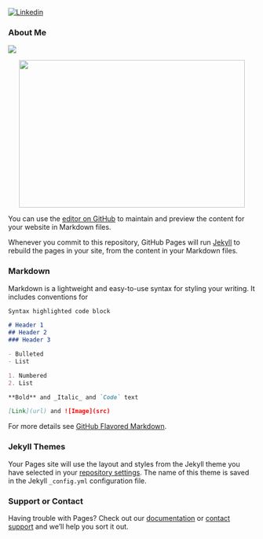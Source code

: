 [![Linkedin](johnwandrews.github.io/LI-In-Bug.png)](https://www.linkedin.com/in/john-andrews-390403129/)





### About Me

![](johnwandrews.github.io/jwa.jpeg)


<p align="center">
  <img width="460" height="300" src="johnwandrews.github.io/jwa.jpeg">
</p>





You can use the [editor on GitHub](https://github.com/johnwandrews/johnwandrews.github.io/edit/main/index.md) to maintain and preview the content for your website in Markdown files.

Whenever you commit to this repository, GitHub Pages will run [Jekyll](https://jekyllrb.com/) to rebuild the pages in your site, from the content in your Markdown files.

### Markdown

Markdown is a lightweight and easy-to-use syntax for styling your writing. It includes conventions for

```markdown
Syntax highlighted code block

# Header 1
## Header 2
### Header 3

- Bulleted
- List

1. Numbered
2. List

**Bold** and _Italic_ and `Code` text

[Link](url) and ![Image](src)
```

For more details see [GitHub Flavored Markdown](https://guides.github.com/features/mastering-markdown/).

### Jekyll Themes

Your Pages site will use the layout and styles from the Jekyll theme you have selected in your [repository settings](https://github.com/johnwandrews/johnwandrews.github.io/settings). The name of this theme is saved in the Jekyll `_config.yml` configuration file.

### Support or Contact

Having trouble with Pages? Check out our [documentation](https://docs.github.com/categories/github-pages-basics/) or [contact support](https://github.com/contact) and we’ll help you sort it out.
